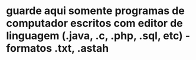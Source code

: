 # guarde aqui somente programas de computador escritos com editor de linguagem (.java, .c, .php, .sql, etc) - formatos .txt, .astah
